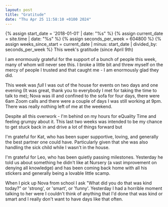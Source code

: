 ```yaml
---
layout: post
title: "Gratitude"
date: "Thu Apr 25 11:58:10 +0100 2024"
---
```



{% assign start_date = '2018-01-01' | date: "%s" %}
{% assign current_date = site.time | date: "%s" %}
{% assign seconds_per_week = 604800 %}
{% assign weeks_since_start = current_date | minus: start_date | divided_by: seconds_per_week %}
This week's gratitude (since April 9th)  

I am enormously grateful for the support of a bunch of people this week, many of whom will never see this.  I broke a little bit and threw myself on the mercy of people I trusted and that caught me - I am enormously glad they did. 

This week was *full* I was out of the house for events on two days and one evening (It was great, thank you to everybody I met for taking the time to talk to me); Nova was ill and confined to the sofa for four days, there were 6am Zoom calls and  there were a couple of days I was still working at 9pm.  There was really nothing left of me at the weekend.   

Despite all this overwork - I'm behind on my hours for eQuality Time and feeling grumpy about it. This last two weeks was intended to be my chance to get stuck back in and drive a lot of things forward but   

I'm grateful for Kat, who has been super supportive, loving, and generally the best partner one could have. Particularly given that she was also handling the sick child while I wasn't in the house. 

I'm grateful for Leo, who has been quietly passing milestones.  Yesterday he told us about something he didn't like at Nursery (a vast improvement on denying all knowledge) and has been coming back home with all his stickers and generally being a lovable little scamp.  

When I pick up Nova from school I ask "What did you do that was kind today?" or 'strong', or 'smart', or 'funny'. Yesterday I had a horrible moment talking to her were I couldn't think of anything that I'd done that was kind or smart and I really don't want to have days like that often.  
